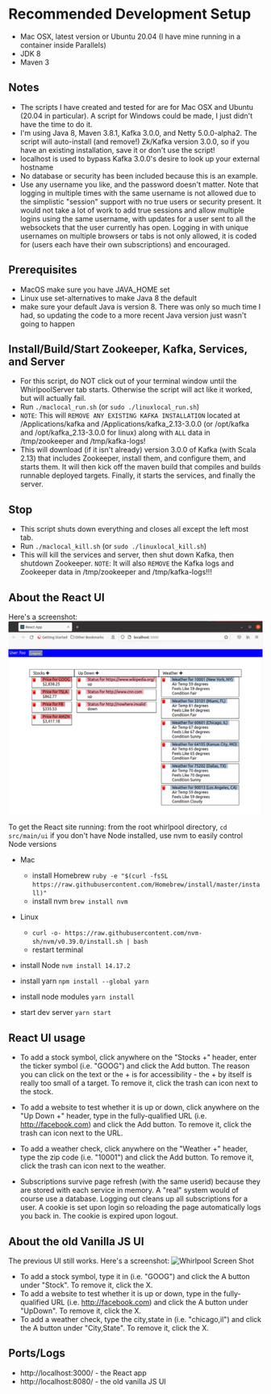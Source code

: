 # Recommended Development Setup
- Mac OSX, latest version or Ubuntu 20.04 (I have mine running in a container inside Parallels)
- JDK 8
- Maven 3

## Notes
- The scripts I have created and tested for are for Mac OSX and Ubuntu (20.04 in particular). A script for Windows could be made, I just didn't have the time to do it.
- I'm using Java 8, Maven 3.8.1, Kafka 3.0.0, and Netty 5.0.0-alpha2. The script will auto-install (and remove!) Zk/Kafka version 3.0.0, so if you have an existing installation, save it or don't use the script!
- localhost is used to bypass Kafka 3.0.0's desire to look up your external hostname
- No database or security has been included because this is an example.
- Use any username you like, and the password doesn't matter. Note that logging in multiple times with the same username is not allowed due to the simplistic "session" support with no true users or security present.
It would not take a lot of work to add true sessions and allow multiple logins using the same username, with updates for a user sent to all the websockets that the user currently has open.
Logging in with unique usernames on multiple browsers or tabs is not only allowed, it is coded for (users each have their own subscriptions) and encouraged.

## Prerequisites
- MacOS make sure you have JAVA_HOME set
- Linux use set-alternatives to make Java 8 the default
- make sure your default Java is version 8. There was only so much time I had, so updating the code to a more recent Java version just wasn't going to happen

## Install/Build/Start Zookeeper, Kafka, Services, and Server
- For this script, do NOT click out of your terminal window until the WhirlpoolServer tab starts. Otherwise the script will act like it worked, but will actually fail.
- Run `./maclocal_run.sh` (or `sudo ./linuxlocal_run.sh`)
- `NOTE`: This will `REMOVE ANY EXISTING KAFKA INSTALLATION` located at /Applications/kafka and /Applications/kafka_2.13-3.0.0 (or /opt/kafka and /opt/kafka_2.13-3.0.0 for linux)
along with `ALL` data in /tmp/zookeeper and /tmp/kafka-logs!
- This will download (if it isn't already) version 3.0.0 of Kafka (with Scala 2.13) that includes Zookeeper, install them, and configure them, and starts them. It will then kick off the maven build that compiles
and builds runnable deployed targets. Finally, it starts the services, and finally the server.

## Stop
- This script shuts down everything and closes all except the left most tab.
- Run `./maclocal_kill.sh` (or `sudo ./linuxlocal_kill.sh`)
- This will kill the services and server, then shut down Kafka, then shutdown Zookeeper. `NOTE`: It will also `REMOVE` the Kafka logs and Zookeeper data in /tmp/zookeeper and /tmp/kafka-logs!!!

## About the React UI
Here's a screenshot:
![Whirlpool Screen Shot](https://github.com/jwboardman/whirlpool/blob/master/whirlpool_react_ui.png?raw=true "Whirlpool")

To get the React site running:
from the root whirlpool directory, `cd src/main/ui`
if you don't have Node installed, use nvm to easily control Node versions
  - Mac
    - install Homebrew `ruby -e "$(curl -fsSL https://raw.githubusercontent.com/Homebrew/install/master/install)"`
    - install nvm `brew install nvm`
  - Linux
    - `curl -o- https://raw.githubusercontent.com/nvm-sh/nvm/v0.39.0/install.sh | bash`
    - restart terminal

- install Node `nvm install 14.17.2`
- install yarn `npm install --global yarn`
- install node modules `yarn install`
- start dev server `yarn start`

## React UI usage
- To add a stock symbol, click anywhere on the "Stocks +" header, enter the ticker symbol (i.e. "GOOG") and click the Add button. The reason you can click on the text or the + is for accessibility - the + by itself is really too small of a target. To remove it, click the trash can icon next to the stock.
- To add a website to test whether it is up or down, click anywhere on the "Up Down +" header, type in the fully-qualified URL (i.e. http://facebook.com) and click the Add button. To remove it, click the trash can icon next to the URL.
- To add a weather check, click anywhere on the "Weather +" header, type the zip code (i.e. "10001") and click the Add button. To remove it, click the trash can icon next to the weather.

- Subscriptions survive page refresh (with the same userid) because they are stored with each service in memory. A "real" system would of course use a database. Logging out cleans up all subscriptions for a user. A cookie is set upon login so reloading the page automatically logs you back in. The cookie is expired upon logout.

## About the old Vanilla JS UI
The previous UI still works. Here's a screenshot:
![Whirlpool Screen Shot](https://github.com/jwboardman/whirlpool/blob/master/whirlpool.png?raw=true "Whirlpool")

- To add a stock symbol, type it in (i.e. "GOOG") and click the A button under "Stock". To remove it, click the X.
- To add a website to test whether it is up or down, type in the fully-qualified URL (i.e. http://facebook.com) and click the A button under "UpDown". To remove it, click the X.
- To add a weather check, type the city,state in (i.e. "chicago,il") and click the A button under "City,State". To remove it, click the X.

## Ports/Logs
- http://localhost:3000/ - the React app
- http://localhost:8080/ - the old vanilla JS UI
